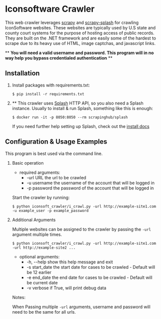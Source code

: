 # Iconsoftware Crawler
   This web crawler leverages [scrapy](https://github.com/scrapy/scrapy) and [scrapy-splash](https://github.com/scrapy-plugins/scrapy-splash) for crawling IconSoftware websites. These websites are typically used by U.S state and county court systems for the purpose of hosting access of public records. They are built on the .NET framework and are easily some of the hardest to scrape due to its heavy use of <frameset> HTML, image captchas, and javascript <href> links. 
  
  ** __You will need a valid username and password. This program will in no way help you bypass credentialed authentication__ **



## Installation
1. Install packages with requirements.txt:

       $ pip install -r requirements.txt

2. ** This crawler uses [Splash](https://github.com/scrapinghub/splash) HTTP API, so you also need a Splash instance. Usually to install & run Splash, something like this is enough:
 
       $ docker run -it -p 8050:8050 --rm scrapinghub/splash
       
    If you need further help setting up Splash, check out the [install docs](https://splash.readthedocs.io/en/latest/install.html)

## Configuration & Usage Examples

This program is best used via the command line. 

1) Basic operation
   
    * required arguments:
      * -url URL       the url to be crawled
      * -u username    the username of the account that will be logged in
      * -p password    the password of the account that will be logged in
      
    Start the crawler by running:
      
       $ python iconsoft_crawler/i_crawl.py -url http://example-site1.com -u example_user -p example_password
       
2) Additional Arguments

     Multiple websites can be assigned to the crawler by passing the `-url` argument multiple times.
     
       $ python iconsoft_crawler/i_crawl.py -url http://example-site1.com -url http://example-site2 ...
       
      
    * optional arguments:
      * -h, --help     show this help message and exit
      * -s start_date  the start date for cases to be crawled - Default will be 12 earlier
      * -e end_date    the end date for cases to be crawled - Default will be current date
      * -v verbose     if True, will print debug data
        

    
    Notes:

      When Passing multiple `-url` arguments, username and password will need to be the same for all urls.
